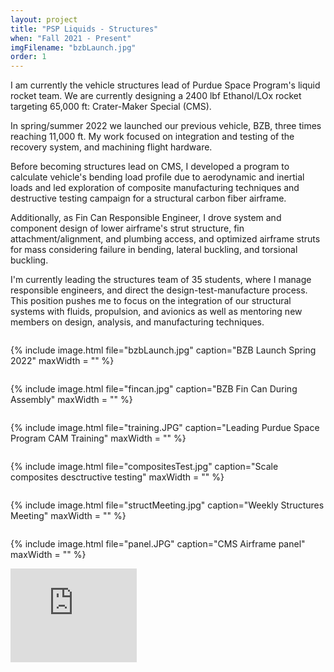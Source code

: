 ```yaml
---
layout: project
title: "PSP Liquids - Structures"
when: "Fall 2021 - Present"
imgFilename: "bzbLaunch.jpg"
order: 1
---
```


I am currently the vehicle structures lead of Purdue Space Program's liquid rocket team. We are currently designing a 2400 lbf Ethanol/LOx rocket targeting 65,000 ft: Crater-Maker Special (CMS).

In spring/summer 2022 we launched our previous vehicle, BZB, three times reaching 11,000 ft. My work focused on integration and testing of the recovery system, and machining flight hardware.

Before becoming structures lead on CMS, I developed a program to calculate vehicle's bending load profile due to aerodynamic and inertial loads and led exploration of composite manufacturing techniques and destructive testing campaign for a structural carbon fiber airframe.

Additionally, as Fin Can Responsible Engineer, I drove system and component design of lower airframe's strut structure, fin attachment/alignment, and plumbing access, and optimized airframe struts for mass considering failure in bending, lateral buckling, and torsional buckling.

I'm currently leading the structures team of 35 students, where I manage responsible engineers, and direct the design-test-manufacture process. This position pushes me to focus on the integration of our structural systems with fluids, propulsion, and avionics as well as mentoring new members on design, analysis, and manufacturing techniques.


<div style="display:flex; justify-content:center; align-items:center; flex-wrap:wrap;">


{% include image.html file="bzbLaunch.jpg" caption="BZB Launch Spring 2022" maxWidth = "" %}

{% include image.html file="fincan.jpg" caption="BZB Fin Can During Assembly" maxWidth = "" %}

{% include image.html file="training.JPG" caption="Leading Purdue Space Program CAM Training" maxWidth = "" %}

{% include image.html file="compositesTest.jpg" caption="Scale composites desctructive testing" maxWidth = "" %}

{% include image.html file="structMeeting.jpg" caption="Weekly Structures Meeting" maxWidth = ""  %}

{% include image.html file="panel.JPG" caption="CMS Airframe panel" maxWidth = "" %}

</div>

<iframe class="yt" margin-left="auto" margin-right="auto" width="40%" src="https://www.youtube.com/embed/k3k04Dfdvb0" title="YouTube video player" frameborder="0" allow="accelerometer; autoplay; clipboard-write; encrypted-media; gyroscope; picture-in-picture; web-share" allowfullscreen></iframe>
